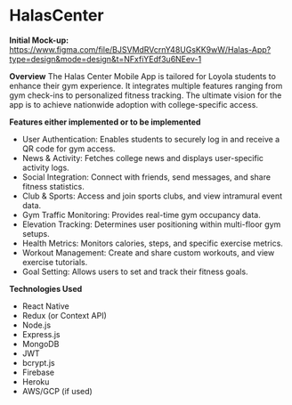 # HalasCenter

**Initial Mock-up:** https://www.figma.com/file/BJSVMdRVcrnY48UGsKK9wW/Halas-App?type=design&mode=design&t=NFxfiYEdf3u6NEev-1

**Overview**
The Halas Center Mobile App is tailored for Loyola students to enhance their gym experience. It integrates multiple features ranging from gym check-ins to personalized fitness tracking. The ultimate vision for the app is to achieve nationwide adoption with college-specific access.

**Features either implemented or to be implemented**
- User Authentication: Enables students to securely log in and receive a QR code for gym access.
- News & Activity: Fetches college news and displays user-specific activity logs.
- Social Integration: Connect with friends, send messages, and share fitness statistics.
- Club & Sports: Access and join sports clubs, and view intramural event data.
- Gym Traffic Monitoring: Provides real-time gym occupancy data.
- Elevation Tracking: Determines user positioning within multi-floor gym setups.
- Health Metrics: Monitors calories, steps, and specific exercise metrics.
- Workout Management: Create and share custom workouts, and view exercise tutorials.
- Goal Setting: Allows users to set and track their fitness goals.

**Technologies Used**
- React Native
- Redux (or Context API)
- Node.js
- Express.js
- MongoDB
- JWT
- bcrypt.js
- Firebase
- Heroku
- AWS/GCP (if used)
